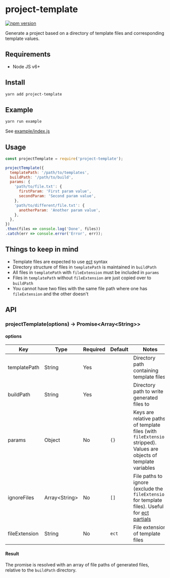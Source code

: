 # project-template

[![npm version](https://badge.fury.io/js/project-template.svg)](https://badge.fury.io/js/project-template)

Generate a project based on a directory of template files and corresponding template values.

## Requirements

- Node JS v6+

## Install

```sh
yarn add project-template
```

## Example

```sh
yarn run example
```

See [example/index.js](example/index.js)

## Usage

```js
const projectTemplate = require('project-template');

projectTemplate({
  templatePath: '/path/to/templates',
  buildPath: '/path/to/build',
  params: {
    'path/to/file.txt': {
      firstParam: 'First param value',
      secondParam: 'Second param value',
    },
    'path/to/different/file.txt': {
      anotherParam: 'Another param value',
    },
  },
})
.then(files => console.log('Done', files))
.catch(err => console.error('Error', err));
```

## Things to keep in mind

- Template files are expected to use [ect](https://github.com/baryshev/ect) syntax
- Directory structure of files in `templatePath` is maintained in `buildPath`
- All files in `templatePath` with `fileExtension` must be included in `params`
- Files in `templatePath` without `fileExtension` are just copied over to `buildPath`
- You cannot have two files with the same file path where one has `fileExtension` and the other doesn't

## API

### projectTemplate(options) -&gt; Promise&lt;Array&lt;String&gt;&gt;

#### options

| Key | Type | Required | Default | Notes |
| --- | --- | --- | --- | --- |
| templatePath | String | Yes | | Directory path containing template files |
| buildPath | String | Yes | | Directory path to write generated files to |
| params | Object | No | `{}` | Keys are relative paths of template files (with `fileExtension` stripped). Values are objects of template variables |
| ignoreFiles | Array&lt;String&gt; | No | `[]` | File paths to ignore (exclude the `fileExtension` for template files). Useful for [ect partials](https://github.com/baryshev/ect#partials) |
| fileExtension | String | No | `ect` | File extension of template files |

#### Result

The promise is resolved with an array of file paths of generated files, relative to the `buildPath` directory.

